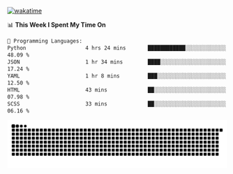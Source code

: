 [![wakatime](https://wakatime.com/badge/user/384f91c6-4eee-411f-8f3b-1b691f58a544.svg)](https://wakatime.com/@384f91c6-4eee-411f-8f3b-1b691f58a544)

<!--START_SECTION:waka-->
📊 **This Week I Spent My Time On** 

```text
💬 Programming Languages: 
Python                   4 hrs 24 mins       ████████████░░░░░░░░░░░░░   48.09 % 
JSON                     1 hr 34 mins        ████░░░░░░░░░░░░░░░░░░░░░   17.24 % 
YAML                     1 hr 8 mins         ███░░░░░░░░░░░░░░░░░░░░░░   12.50 % 
HTML                     43 mins             ██░░░░░░░░░░░░░░░░░░░░░░░   07.98 % 
SCSS                     33 mins             ██░░░░░░░░░░░░░░░░░░░░░░░   06.16 % 
```


<!--END_SECTION:waka-->

<picture>
  <source media="(prefers-color-scheme: dark)" srcset="https://raw.githubusercontent.com/fuwx295/fuwx295/output/github-contribution-grid-snake-dark.svg">
  <source media="(prefers-color-scheme: light)" srcset="https://raw.githubusercontent.com/fuwx295/fuwx295/output/github-contribution-grid-snake.svg">
  <img alt="github contribution grid snake animation" src="https://raw.githubusercontent.com/fuwx295/fuwx295/output/github-contribution-grid-snake.svg">
</picture>

